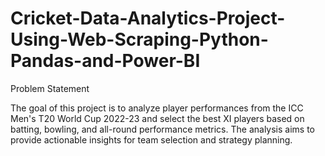 # Cricket-Data-Analytics-Project-Using-Web-Scraping-Python-Pandas-and-Power-BI

Problem Statement

The goal of this project is to analyze player performances from the ICC Men's T20 World Cup 2022-23 and select the best XI players based on batting, bowling, and all-round performance metrics. The analysis aims to provide actionable insights for team selection and strategy planning.
